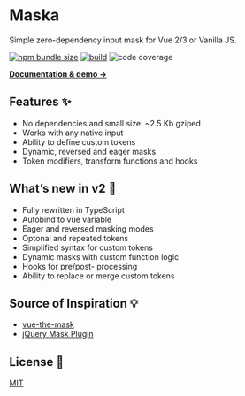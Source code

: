 # Maska

Simple zero-dependency input mask for Vue 2/3 or Vanilla JS.

[![npm bundle size](https://img.shields.io/bundlephobia/minzip/maska)](https://bundlephobia.com/package/maska)
[![build](https://github.com/beholdr/maska/actions/workflows/build.yml/badge.svg)](https://github.com/beholdr/maska/actions/workflows/build.yml)
![code coverage](https://img.shields.io/endpoint?url=https://gist.githubusercontent.com/beholdr/7f2a04de5e494f9a3820832520ee2562/raw/badge.json)

**[Documentation & demo →](https://beholdr.github.io/maska/)**

## Features ✨

- No dependencies and small size: ~2.5 Kb gziped
- Works with any native input
- Ability to define custom tokens
- Dynamic, reversed and eager masks
- Token modifiers, transform functions and hooks

## What’s new in v2 🎉

- Fully rewritten in TypeScript
- Autobind to vue variable
- Eager and reversed masking modes
- Optonal and repeated tokens
- Simplified syntax for custom tokens
- Dynamic masks with custom function logic
- Hooks for pre/post- processing
- Ability to replace or merge custom tokens

## Source of Inspiration 💡

- [vue-the-mask](https://vuejs-tips.github.io/vue-the-mask/)
- [jQuery Mask Plugin](http://igorescobar.github.io/jQuery-Mask-Plugin/)

## License 📄

[MIT](LICENSE.txt)
